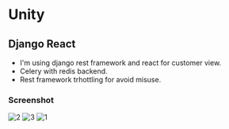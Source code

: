 # Unity

## Django React
- I'm using django rest framework and react for customer view.
- Celery with redis backend.
- Rest framework trhottling for avoid misuse.



### Screenshot

![2](https://user-images.githubusercontent.com/90748704/192912743-4dc91b2b-13ca-4981-b128-33cf94f3b2d0.png)
![3](https://user-images.githubusercontent.com/90748704/192912747-9c32c8e2-aa10-4c43-b06f-40970d949ba0.png)
![1](https://user-images.githubusercontent.com/90748704/192912739-7c611698-1ec8-4d69-9ec8-b880f68eb2b3.png)
